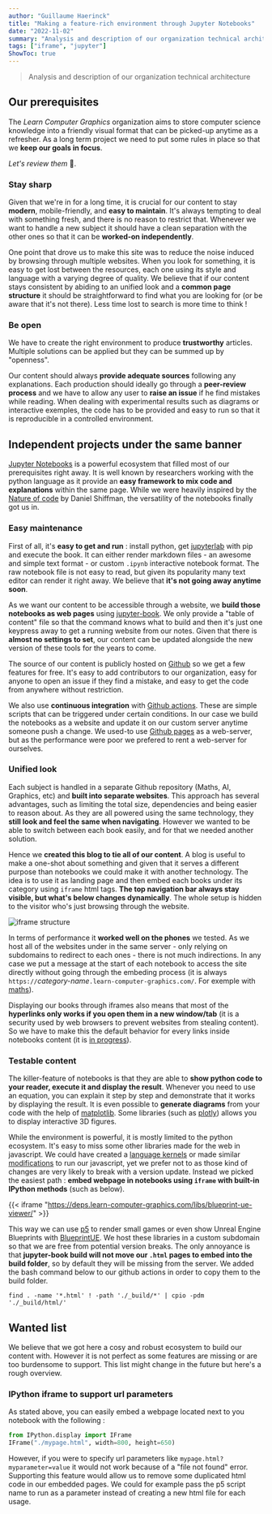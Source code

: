 ```yaml
---
author: "Guillaume Haerinck"
title: "Making a feature-rich environment through Jupyter Notebooks"
date: "2022-11-02"
summary: "Analysis and description of our organization technical architecture"
tags: ["iframe", "jupyter"]
ShowToc: true
---
```


> Analysis and description of our organization technical architecture

## Our prerequisites

The *Learn Computer Graphics* organization aims to store computer science knowledge into a friendly visual format that can be picked-up anytime as a refresher. As a long term project we need to put some rules in place so that we **keep our goals in focus**. 

*Let's review them* 🥸.

### Stay sharp

Given that we're in for a long time, it is crucial for our content to stay **modern**, mobile-friendly, and **easy to maintain**. It's always tempting to deal with something fresh, and there is no reason to restrict that. Whenever we want to handle a new subject it should have a clean separation with the other ones so that it can be **worked-on independently**.

One point that drove us to make this site was to reduce the noise induced by browsing through multiple websites. When you look for something, it is easy to get lost between the resources, each one using its style and language with a varying degree of quality. We believe that if our content stays consistent by abiding to an unified look and a **common page structure** it should be straightforward to find what you are looking for (or be aware that it's not there). Less time lost to search is more time to think !

### Be open

We have to create the right environment to produce **trustworthy** articles. Multiple solutions can be applied but they can be summed up by "openness".

Our content should always **provide adequate sources** following any explanations. Each production should ideally go through a **peer-review process** and we have to allow any user to **raise an issue** if he find mistakes while reading. When dealing with experimental results such as diagrams or interactive exemples, the code has to be provided and easy to run so that it is reproducible in a controlled environment.

## Independent projects under the same banner

[Jupyter Notebooks](https://jupyter.org/) is a powerful ecosystem that filled most of our prerequisites right away. It is well known by researchers working with the python language as it provide an **easy framework to mix code and explanations** within the same page. While we were heavily inspired by the [Nature of code](https://natureofcode.com/book/chapter-1-vectors/) by Daniel Shiffman, the versatility of the notebooks finally got us in.

### Easy maintenance

First of all, it's **easy to get and run** : install python, get [jupyterlab](https://jupyter.org/) with pip and execute the book. It can either render markdown files - an awesome and simple text format - or custom `.ipynb` interactive notebook format. The raw notebook file is not easy to read, but given its popularity many text editor can render it right away. We believe that **it's not going away anytime soon**.

As we want our content to be accessible through a website, we **build those notebooks as web pages** using [jupyter-book](https://jupyterbook.org/en/stable/intro.html). We only provide a "table of content" file so that the command knows what to build and then it's just one keypress away to get a running website from our notes. Given that there is **almost no settings to set**, our content can be updated alongside the new version of these tools for the years to come.

The source of our content is publicly hosted on [Github](https://github.com/learn-computer-graphics) so we get a few features for free. It's easy to add contributors to our organization, easy for anyone to open an issue if they find a mistake, and easy to get the code from anywhere without restriction.

We also use **continuous integration** with [Github actions](https://github.com/features/actions). These are simple scripts that can be triggered under certain conditions. In our case we build the notebooks as a website and update it on our custom server anytime someone push a change. We used-to use [Github pages](https://pages.github.com/) as a web-server, but as the performance were poor we prefered to rent a web-server for ourselves.

### Unified look

Each subject is handled in a separate Github repository (Maths, AI, Graphics, etc) and **built into separate websites**. This approach has several advantages, such as limiting the total size, dependencies and being easier to reason about. As they are all powered using the same technology, they **still look and feel the same when navigating**. However we wanted to be able to switch between each book easily, and for that we needed another solution.

Hence we **created this blog to tie all of our content**. A blog is useful to make a one-shot about something and given that it serves a different purpose than notebooks we could make it with another technology. The idea is to use it as landing page and then embed each books under its category using `iframe` html tags. **The top navigation bar always stay visible, but what's below changes dynamically**. The whole setup is hidden to the visitor who's just browsing through the website.

![iframe structure](/img/iframe.webp)

In terms of performance it **worked well on the phones** we tested. As we host all of the websites under in the same server - only relying on subdomains to redirect to each ones - there is not much indirections. In any case we put a message at the start of each notebook to access the site directly without going through the embeding process (it is always `https://`*category-name*`.learn-computer-graphics.com/`. For exemple with [maths](https://mathematics.learn-computer-graphics.com/)).

Displaying our books through iframes also means that most of the **hyperlinks only works if you open them in a new window/tab** (it is a security used by web browsers to prevent websites from stealing content). So we have to make this the default behavior for every links inside notebooks content (it is [in progress](https://github.com/executablebooks/sphinx-book-theme/pull/626)).

### Testable content

The killer-feature of notebooks is that they are able to **show python code to your reader, execute it and display the result**. Whenever you need to use an equation, you can explain it step by step and demonstrate that it works by displaying the result. It is even possible to **generate diagrams** from your code with the help of [matplotlib](https://matplotlib.org/). Some libraries (such as [plotly](https://plotly.com/python/)) allows you to display interactive 3D figures.

While the environment is powerful, it is mostly limited to the python ecosystem. It's easy to miss some other libraries made for the web in javascript. We could have created a [language kernels](https://jupyter-client.readthedocs.io/en/stable/kernels.html) or made similar [modifications](https://jupyter-notebook.readthedocs.io/en/stable/examples/Notebook/JavaScript%20Notebook%20Extensions.html) to run our javascript, yet we prefer not to as those kind of changes are very likely to break with a version update. Instead we picked the easiest path : **embed webpage in notebooks using `iframe` with built-in IPython methods** (such as below).

{{< iframe "https://deps.learn-computer-graphics.com/libs/blueprint-ue-viewer/" >}}

This way we can use [p5](https://p5js.org/) to render small games or even show Unreal Engine Blueprints with [BlueprintUE](https://blueprintue.com/). We host these libraries in a custom subdomain so that we are free from potential version breaks. The only annoyance is that **jupyter-book build will not move our `.html` pages to embed into the build folder**, so by default they will be missing from the server. We added the bash command below to our github actions in order to copy them to the build folder.

`find . -name '*.html' ! -path './_build/*' | cpio -pdm './_build/html/'`

## Wanted list

We believe that we got here a cosy and robust ecosystem to build our content with. However it is not perfect as some features are missing or are too burdensome to support. This list might change in the future but here's a rough overview.

### IPython iframe to support url parameters

As stated above, you can easily embed a webpage located next to you notebook with the following :

```python
from IPython.display import IFrame
IFrame("./mypage.html", width=800, height=650)
```

However, if you were to specify url parameters like `mypage.html?myparameter=value` it would not work because of a "file not found" error. Supporting this feature would allow us to remove some duplicated html code in our embedded pages. We could for example pass the p5 script name to run as a parameter instead of creating a new html file for each usage.
